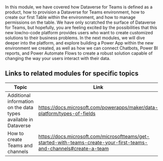 In this module, we have covered how Dataverse for Teams is defined as a product, how to provision a Dataverse for Teams environment, how to create our first Table within the environment, and how to manage permissions on the table. We have only scratched the surface of Dataverse for Teams, but hopefully, you are feeling excited by the possibilities that this new low/no-code platform provides users who want to create customized solutions to their business problems. In the next modules, we will dive deeper into the platform, and explore building a Power App within the new environment we created, as well as how we can connect Chatbots, Power BI reports, and Power Automate Flows to create a robust solution capable of changing the way your users interact with their data.

## Links to related modules for specific topics

| Topic                                                           | Link                                                                                                                      |
|-----------------------------------------------------------------|---------------------------------------------------------------------------------------------------------------------------|
| Additional information on the data types available in Dataverse | https://docs.microsoft.com/powerapps/maker/data-platform/types-of-fields                                            |
| How to create Teams and channels                                | https://docs.microsoft.com/microsoftteams/get-started-with-teams-create-your-first-teams-and-channels#create-a-team |